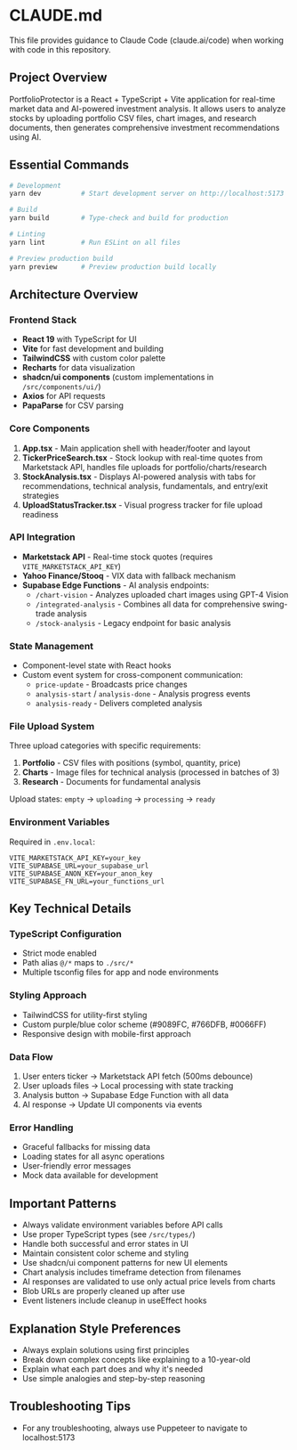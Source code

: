 # CLAUDE.md

This file provides guidance to Claude Code (claude.ai/code) when working with code in this repository.

## Project Overview

PortfolioProtector is a React + TypeScript + Vite application for real-time market data and AI-powered investment analysis. It allows users to analyze stocks by uploading portfolio CSV files, chart images, and research documents, then generates comprehensive investment recommendations using AI.

## Essential Commands

```bash
# Development
yarn dev          # Start development server on http://localhost:5173

# Build
yarn build        # Type-check and build for production

# Linting
yarn lint         # Run ESLint on all files

# Preview production build
yarn preview      # Preview production build locally
```

## Architecture Overview

### Frontend Stack
- **React 19** with TypeScript for UI
- **Vite** for fast development and building
- **TailwindCSS** with custom color palette
- **Recharts** for data visualization
- **shadcn/ui components** (custom implementations in `/src/components/ui/`)
- **Axios** for API requests
- **PapaParse** for CSV parsing

### Core Components

1. **App.tsx** - Main application shell with header/footer and layout
2. **TickerPriceSearch.tsx** - Stock lookup with real-time quotes from Marketstack API, handles file uploads for portfolio/charts/research
3. **StockAnalysis.tsx** - Displays AI-powered analysis with tabs for recommendations, technical analysis, fundamentals, and entry/exit strategies
4. **UploadStatusTracker.tsx** - Visual progress tracker for file upload readiness

### API Integration

- **Marketstack API** - Real-time stock quotes (requires `VITE_MARKETSTACK_API_KEY`)
- **Yahoo Finance/Stooq** - VIX data with fallback mechanism
- **Supabase Edge Functions** - AI analysis endpoints:
  - `/chart-vision` - Analyzes uploaded chart images using GPT-4 Vision
  - `/integrated-analysis` - Combines all data for comprehensive swing-trade analysis
  - `/stock-analysis` - Legacy endpoint for basic analysis

### State Management

- Component-level state with React hooks
- Custom event system for cross-component communication:
  - `price-update` - Broadcasts price changes
  - `analysis-start` / `analysis-done` - Analysis progress events
  - `analysis-ready` - Delivers completed analysis

### File Upload System

Three upload categories with specific requirements:
1. **Portfolio** - CSV files with positions (symbol, quantity, price)
2. **Charts** - Image files for technical analysis (processed in batches of 3)
3. **Research** - Documents for fundamental analysis

Upload states: `empty` → `uploading` → `processing` → `ready`

### Environment Variables

Required in `.env.local`:
```
VITE_MARKETSTACK_API_KEY=your_key
VITE_SUPABASE_URL=your_supabase_url
VITE_SUPABASE_ANON_KEY=your_anon_key
VITE_SUPABASE_FN_URL=your_functions_url
```

## Key Technical Details

### TypeScript Configuration
- Strict mode enabled
- Path alias `@/*` maps to `./src/*`
- Multiple tsconfig files for app and node environments

### Styling Approach
- TailwindCSS for utility-first styling
- Custom purple/blue color scheme (#9089FC, #766DFB, #0066FF)
- Responsive design with mobile-first approach

### Data Flow
1. User enters ticker → Marketstack API fetch (500ms debounce)
2. User uploads files → Local processing with state tracking
3. Analysis button → Supabase Edge Function with all data
4. AI response → Update UI components via events

### Error Handling
- Graceful fallbacks for missing data
- Loading states for all async operations
- User-friendly error messages
- Mock data available for development

## Important Patterns

- Always validate environment variables before API calls
- Use proper TypeScript types (see `/src/types/`)
- Handle both successful and error states in UI
- Maintain consistent color scheme and styling
- Use shadcn/ui component patterns for new UI elements
- Chart analysis includes timeframe detection from filenames
- AI responses are validated to use only actual price levels from charts
- Blob URLs are properly cleaned up after use
- Event listeners include cleanup in useEffect hooks

## Explanation Style Preferences
- Always explain solutions using first principles
- Break down complex concepts like explaining to a 10-year-old
- Explain what each part does and why it's needed
- Use simple analogies and step-by-step reasoning

## Troubleshooting Tips
- For any troubleshooting, always use Puppeteer to navigate to localhost:5173